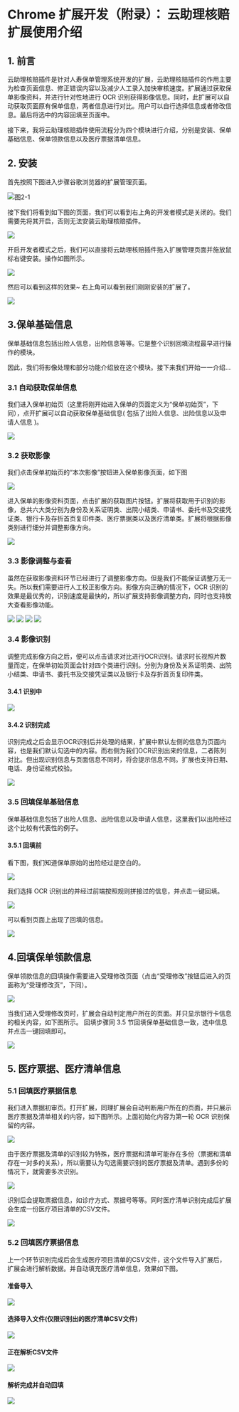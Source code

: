 
# Chrome 扩展开发（附录）： 云助理核赔扩展使用介绍
## 1. 前言

云助理核赔插件是针对人寿保单管理系统开发的扩展，云助理核赔插件的作用主要为检查页面信息、修正错误内容以及减少人工录入加快审核速度。扩展通过获取保单影像资料，并进行针对性地进行 OCR 识别获得影像信息。同时，此扩展可以自动获取页面原有保单信息，两者信息进行对比。用户可以自行选择信息或者修改信息。最后将选中的内容回填至页面中。

接下来，我将云助理核赔插件使用流程分为四个模块进行介绍，分别是安装、保单基础信息、保单领款信息以及医疗票据清单信息。

## 2. 安装

首先按照下图进入步骤谷歌浏览器的扩展管理页面。

![图2-1](./image2/2-1-intoExtendManager.png)

接下我们将看到如下图的页面，我们可以看到右上角的开发者模式是关闭的。我们需要先将其开启，否则无法安装云助理核赔插件。

![](./image2/2-2-extendManager.png)


开启开发者模式之后，我们可以直接将云助理核赔插件拖入扩展管理页面并施放鼠标右键安装。操作如图所示。

![](./image2/2-3-releaseInstall.png)

然后可以看到这样的效果~ 右上角可以看到我们刚刚安装的扩展了。

![](./image2/2-4-completionEffect.png)


## 3.保单基础信息

保单基础信息包括出险人信息，出险信息等等。它是整个识别回填流程最早进行操作的模块。

因此，我们将影像处理和部分功能介绍放在这个模块。接下来我们开始一一介绍...

### 3.1 自动获取保单信息

我们进入保单初始页（这里将刚开始进入保单的页面定义为“保单初始页”，下同），点开扩展可以自动获取保单基础信息( 包括了出险人信息、出险信息以及申请人信息 )。

![](./image2/3-1-basicInformation.png)

### 3.2 获取影像

我们点击保单初始页的“本次影像”按钮进入保单影像页面，如下图

![](./image2/3-2-intoImage.png)

进入保单的影像资料页面，点击扩展的获取图片按钮。扩展将获取用于识别的影像，总共六大类分别为身份及关系证明类、出院小结类、申请书、委托书及交接凭证类、银行卡及存折首页复印件类、医疗票据类以及医疗清单类。扩展将根据影像类别进行细分并调整影像方向。

![](./image2/3-3-getImage.png)

### 3.3 影像调整与查看

虽然在获取影像资料环节已经进行了调整影像方向。但是我们不能保证调整万无一失。所以我们需要进行人工校正影像方向。影像方向正确的情况下，OCR 识别的效果是最优秀的，识别速度是最快的，所以扩展支持影像调整方向，同时也支持放大查看影像功能。

![](./image2/3-4-abilityPreview.png)
![](./image2/3-5-enlarge.png)
![](./image2/3-6-turnLeft.png)
![](./image2/3-7-turnRight.png)

### 3.4 影像识别

调整完成影像方向之后，便可以点击请求对比进行OCR识别。请求时长视照片数量而定，在保单初始页面会针对四个类进行识别。分别为身份及关系证明类、出院小结类、申请书、委托书及交接凭证类以及银行卡及存折首页复印件类。

#### 3.4.1 识别中

![](./image2/3-8-discernmenting.png)


#### 3.4.2 识别完成

识别完成之后会显示OCR识别后并处理的结果，扩展中默认左侧的信息为页面内容，也是我们默认勾选中的内容。而右侧为我们OCR识别出来的信息，二者陈列对比。但出现识别信息与页面信息不同时，将会提示信息不同。扩展也支持日期、电话、身份证格式校验。

![](./image2/3-9-discernmented.png)

### 3.5 回填保单基础信息

保单基础信息包括了出险人信息、出险信息以及申请人信息，这里我们以出险经过这个比较有代表性的例子。

#### 3.5.1 回填前

看下图，我们知道保单原始的出险经过是空白的。

![](./image2/3-10-beforeBackfill.png)

我们选择 OCR 识别出的并经过前端按照规则拼接过的信息，并点击一键回填。

![](./image2/3-11-selectInfo.png)

可以看到页面上出现了回填的信息。

![](./image2/3-12-afterBackfill.png)

## 4.回填保单领款信息

保单领款信息的回填操作需要进入受理修改页面（点击“受理修改”按钮后进入的页面称为“受理修改页”，下同）。

![](./image2/4-1-clickChangeBtn.png)



当我们进入受理修改页时，扩展会自动判定用户所在的页面。并只显示银行卡信息的相关内容，如下图所示。
回填步骤同 3.5 节回填保单基础信息一致，选中信息并点击一键回填即可。

![](./image2/4-2-bankInfo.png)


## 5. 医疗票据、医疗清单信息

### 5.1  回填医疗票据信息

我们进入票据初审页。打开扩展，同理扩展会自动判断用户所在的页面，并只展示医疗票据及清单相关的内容，如下图所示。上面初始化内容为第一轮 OCR 识别保留的内容。

![](./image2/5-1-billListPage.png)

由于医疗票据及清单的识别较为特殊，医疗票据和清单可能存在多份（票据和清单存在一对多的关系），所以需要认为勾选需要识别的医疗票据及清单。遇到多份的情况下，就需要多次识别。

![](./image2/5-2-selectImage.png)

识别后会提取票据信息，如诊疗方式、票据号等等。同时医疗清单识别完成后扩展会生成一份医疗项目清单的CSV文件。

![](./image2/5-3-checkMedicalBill.png)

### 5.2 回填医疗票据信息

上一个环节识别完成后会生成医疗项目清单的CSV文件，这个文件导入扩展后，扩展会进行解析数据。并自动填充医疗清单信息，效果如下图。

#### 准备导入
![](./image2/5-4-uploadCSV1.png)
#### 选择导入文件(仅限识别出的医疗清单CSV文件)
![](./image2/5-5-uploadCSV2.png)
#### 正在解析CSV文件
![](./image2/5-6-uploadCSV3.png)
#### 解析完成并自动回填
![](./image2/5-7-uploadCSV4.png)
